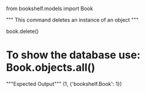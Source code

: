 from bookshelf.models import Book

""" This command deletes an instance of an object """

book.delete()

 # To show the database use: Book.objects.all()

"""Expected Output"""
(1, {'bookshelf.Book': 1})